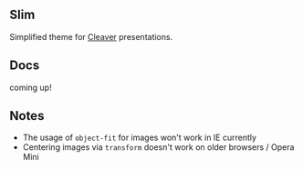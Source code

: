 Slim
----

Simplified theme for [Cleaver](https://jdan.github.io/cleaver/) presentations.

Docs
----

coming up!

Notes
-----

- The usage of `object-fit` for images won't work in IE currently
- Centering images via `transform` doesn't work on older browsers / Opera Mini
